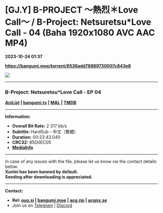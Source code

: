 # [GJ.Y] B-PROJECT 〜熱烈＊Love Call〜 / B-Project: Netsuretsu*Love Call - 04 (Baha 1920x1080 AVC AAC MP4)

**2023-10-24 01:37**

**https://bangumi.moe/torrent/6536add78889730007c843e8**

![](https://rr1---bh.raws.dev/B/2KU/09/21b39f749fc765f50c0b5367281nnx95.JPG)

* * *

### **__B-Project: Netsuretsu\*Love Call__** - EP 04

**[AniList](https://anilist.co/anime/126316) | [bangumi.tv](https://bgm.tv/subject/320456) | [MAL](https://myanimelist.net/anime/44081) | [TMDB](https://www.themoviedb.org/tv/67628-b-project)**

* * *

**Information:**

*   **Overall Bit Rate:** 2 317 kb/s
*   **Subtitle:** HardSub - 中文（繁體）
*   **Duration:** 00:23:43.040
*   **CRC32:** 85D0EC05
*   **[MediaInfo](https://rr1---nfo.raws.dev/%5BGJ.Y%5D%20B-PROJECT%20%E3%80%9C%E7%86%B1%E7%83%88%EF%BC%8ALove%20Call%E3%80%9C%20-%2004%20%28Baha%201920x1080%20AVC%20AAC%20MP4%29%20%5B85D0EC05%5D.mp4.nfo)**

* * *

In case of any issues with the file, please let us know via the contact details below.  
**Xunlei has been banned by default.**  
**Seeding after downloading is appreciated.**

* * *

**Contact:**

*   **Rel: [ouo.si](https://ouo.si/user/BraveSail) | [bangumi.moe](https://bangumi.moe/search/63e4b7585fa12c0007949b88) | [acg.rip](https://acg.rip/user/5570) | [acgnx.se](https://share.acgnx.se/user-529-1.html)**
*   Join us on [Telegram](https://kirara-fantasia.moe/telegram) | [Discord](https://kirara-fantasia.moe/discord)